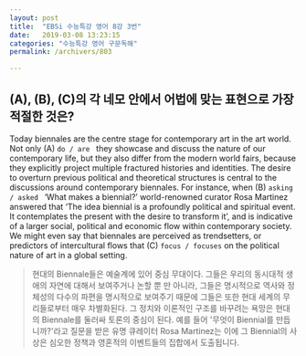 ```yaml
---
layout: post
title:  "EBSi 수능특강 영어 8강 3번"
date:   2019-03-08 13:23:15
categories: "수능특강 영어 구문독해"
permalink: /archivers/803

---
```


## (A), (B), (C)의 각 네모 안에서 어법에 맞는 표현으로 가장 적절한 것은? 
Today biennales are the centre stage for contemporary art in the art world. Not only (A) `do / are `  they showcase and discuss the nature of our contemporary life, but they also differ from the modern world fairs, because they explicitly project multiple fractured histories and identities. The desire to overturn previous political and theoretical structures is central to the discussions around contemporary biennales. For instance, when (B) `asking / asked `  ‘What makes a biennial?’ world-renowned curator Rosa Martinez answered that ‘The idea biennial is a profoundly political and spiritual event. It contemplates the present with the desire to transform it’, and is indicative of a larger social, political and economic flow within contemporary society. We might even say that biennales are perceived as trendsetters, or predictors of intercultural flows that (C) `focus / focuses`  on the political nature of art in a global setting.

<!--more-->

> 현대의 Biennale들은 예술계에 있어 중심 무대이다. 그들은 우리의 동시대적 생애의 자연에 대해서 보여주거나 논할 뿐 만 아니라, 그들은 명시적으로 역사와 정체성의 다수의 파편을 명시적으로 보여주기 때문에 그들은 또한 현대 세계의 무리들로부터 매우 차별화된다. 그 정치와 이론적인 구조를 바꾸려는 욕망은 현대의 Biennale를 둘러싸 토론의 중심이 된다. 예를 들어 '무엇이 Biennial를 만듭니까?'라고 질문을 받은 유명 큐레이터 Rosa Martinez는 이에 그 Biennial의 사상은 심오한 정책과 영혼적의 이벤트들의 집합에서 도출됩니다.